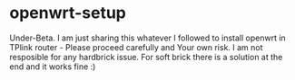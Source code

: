 # openwrt-setup
Under-Beta. I am just sharing this whatever I followed to install openwrt in TPlink router - Please proceed carefully and Your own risk. I am not resposible for any hardbrick issue. For soft brick there is a solution at the end and it works fine :)
